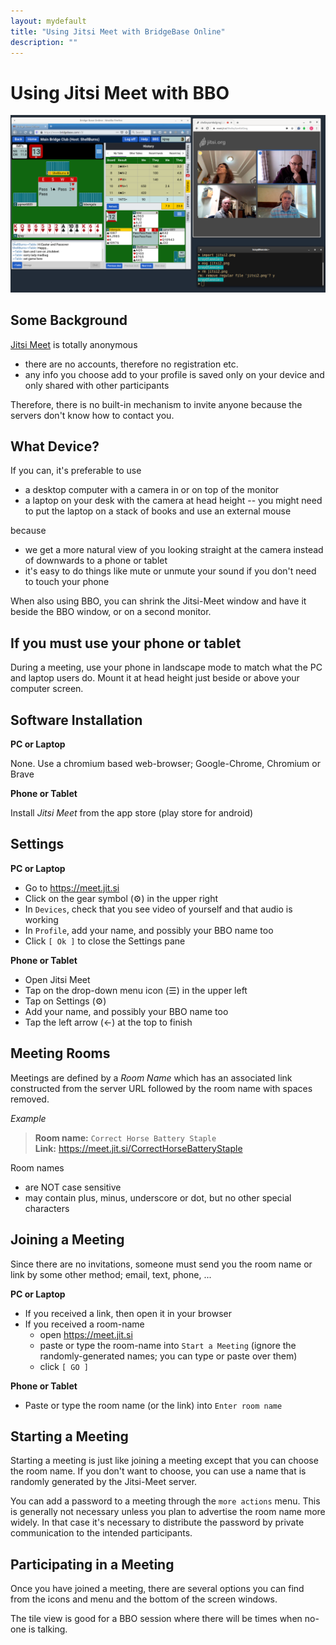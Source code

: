 ```yaml
---
layout: mydefault
title: "Using Jitsi Meet with BridgeBase Online"
description: ""
---
```


# Using Jitsi Meet with BBO

![BBO and Jitsi Meet](./bbo-and-jitsi.png)

## Some Background

 [Jitsi Meet](https://jitsi.org/jitsi-meet) is totally anonymous
  * there are no accounts, therefore no registration etc.
  * any info you choose add to your profile is saved only on your
    device and only shared with other participants
	
Therefore, there is no built-in mechanism to invite anyone because the
servers don't know how to contact you.

## What Device?

If you can, it's preferable to use
  * a desktop computer with a camera in or on top of the monitor
  * a laptop on your desk with the camera at head height -- you might
    need to put the laptop on a stack of books and use an external
    mouse

because

  * we get a more natural view of you looking straight at the camera
    instead of downwards to a phone or tablet
  * it's easy to do things like mute or unmute your sound if you don't
    need to touch your phone

When also using BBO, you can shrink the Jitsi-Meet window and have it
beside the BBO window, or on a second monitor.

## If you must use your phone or tablet

During a meeting, use your phone in landscape mode to match what the
PC and laptop users do. Mount it at head height just beside or above
your computer screen.

## Software Installation

**PC or Laptop**

None. Use a chromium based web-browser; Google-Chrome, Chromium or Brave

**Phone or Tablet**

Install *Jitsi Meet* from the app store (play store for android)

## Settings

**PC or Laptop**

  * Go to <https://meet.jit.si>
  * Click on the gear symbol (⚙) in the upper right
  * In `Devices`, check that you see video of yourself and that
    audio is working
  * In `Profile`, add your name, and possibly your BBO name too
  * Click `[ Ok ]` to close the Settings pane

**Phone or Tablet**

  * Open Jitsi Meet
  * Tap on the drop-down menu icon (☰) in the upper left
  * Tap on Settings (⚙)
  * Add your name, and possibly your BBO name too
  * Tap the left arrow (←) at the top to finish

## Meeting Rooms

Meetings are defined by a *Room Name* which has an associated link
constructed from the server URL followed by the room name with spaces
removed.

_Example_
> **Room name:** `Correct Horse Battery Staple`  
> **Link:** https://meet.jit.si/CorrectHorseBatteryStaple

Room names

  * are NOT case sensitive
  * may contain plus, minus, underscore or dot, but no other
    special characters

## Joining a Meeting

Since there are no invitations, someone must send you the room name or
link by some other method; email, text, phone, ...

**PC or Laptop**

  * If you received a link, then open it in your browser
  * If you received a room-name
    - open <https://meet.jit.si>
    - paste or type the room-name into `Start a Meeting` (ignore the
	  randomly-generated names; you can type or paste over them)
	- click `[ GO ]`
	
**Phone or Tablet**

  * Paste or type the room name (or the link) into `Enter room name`

## Starting a Meeting

Starting a meeting is just like joining a meeting except that you can
choose the room name.  If you don't want to choose, you can use a name
that is randomly generated by the Jitsi-Meet server.

You can add a password to a meeting through the `more actions` menu.
This is generally not necessary unless you plan to advertise the room
name more widely.  In that case it's necessary to distribute the
password by private communication to the intended participants.

## Participating in a Meeting

Once you have joined a meeting, there are several options you can find
from the icons and menu and the bottom of the screen windows.

The tile view is good for a BBO session where there will be times when
no-one is talking.
